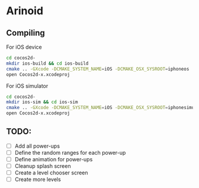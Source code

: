 # Arinoid

## Compiling

For iOS device
```bash
cd cocos2d-
mkdir ios-build && cd ios-build
cmake .. -GXcode -DCMAKE_SYSTEM_NAME=iOS -DCMAKE_OSX_SYSROOT=iphoneos
open Cocos2d-x.xcodeproj
```

For iOS simulator
```bash
cd cocos2d-
mkdir ios-sim && cd ios-sim
cmake .. -GXcode -DCMAKE_SYSTEM_NAME=iOS -DCMAKE_OSX_SYSROOT=iphonesimulator
open Cocos2d-x.xcodeproj
```
## TODO:
* [ ] Add all power-ups
* [ ] Define the random ranges for each power-up
* [ ] Define animation for power-ups
* [ ] Cleanup splash screen
* [ ] Create a level chooser screen
* [ ] Create more levels
